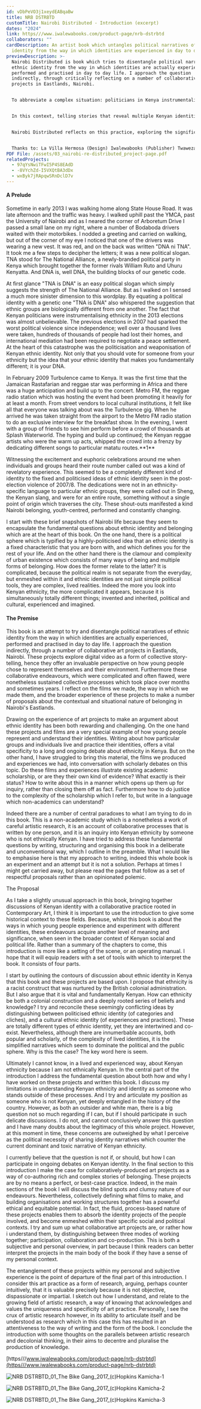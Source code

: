 ```yaml
---
id: vDbPeVO3j1xeydEABqaBw
title: NRB DSTRBTD
customTitle: Nairobi Distributed - Introduction (excerpt)
dates: "2024"
link: https///www.iwalewabooks.com/product-page/nrb-dstrbtd
collaborators: ""
cardDescription: An artist book which untangles political narratives of ethnic
  identity from the way in which identities are experienced in day to day life
previewDescription: >-
  Nairobi Distributed is book which tries to disentangle political narratives of
  ethnic identity from the way in which identities are actually experienced,
  performed and practised in day to day life. I approach the question
  indirectly, through critically reflecting on a number of collaborative art
  projects in Eastlands, Nairobi.  


  To abbreviate a complex situation: politicians in Kenya instrumentalise ethnic identity to encourage political allegiances along ethnic lines. This flattened version of belonging bears little relationship to the complexity of Kenyan lives. Nevertheless, as identity is a powerful sentiment and because ethnicity is a fundamental element of being Kenyan, politicians have established a dominant narrative in which ethnicity and identity are flattened into one another.  


  In this context, telling stories that reveal multiple Kenyan identities is a vital political act; it chips away at a corrosive political rhetoric. Alongside a constellation of artists, scholars and activists, I have co-developed projects in Nairobi which seek to co-represent counter-narratives of Kenyan identity. These projects, ranging from media collectives such as Slum TV (2007-) to videos projects like The Bike Gang (2015-17), testify to the ways in which young Nairobians constantly engage in changing and overlapping identities.  


  Nairobi Distributed reflects on this practice, exploring the significance of performance, Sheng (the slang of Nairobi) and Nairobi’s decentralised networks (matatus, video booths and bazes) in the construction of belonging among young Nairobians.


  Thanks to: La Villa Hermosa (Design) Iwalewabooks (Publisher) Twaweza Communications (Co-publisher) Wangui Kimari (Editor) Marian Nur Goni (Editor). Supported by: Kunststiftung NRW, Kunsthochschule für Medien Köln
PDF File: /assets/03_nairobi-re-distributed_project-page.pdf
relatedProjects:
  - 97qYsNwiTFwI5P4S8EAdD
  - -8VYchZd-I5VXQtBA3dDx
  - wxByk7jRApqwSRnDclD7v
---
```

#### A Prelude

Sometime in early 2013 I was walking home along State House Road. It was late afternoon and the traffic was heavy. I walked uphill past the YMCA, past the University of Nairobi and as I neared the corner of Arboretum Drive I passed a small lane on my right, where a number of Bodaboda drivers waited with their motorbikes. I nodded a greeting and carried on walking, but out of the corner of my eye I noticed that one of the drivers was wearing a new vest. It was red, and on the back was written "DNA ni TNA". It took me a few steps to decipher the letters; it was a new political slogan. TNA stood for The National Alliance, a newly-branded political party in Kenya which brought together the former rivals William Ruto and Uhuru Kenyatta. And DNA is, well DNA, the building blocks of our genetic code. 

At first glance "TNA is DNA" is an easy political slogan which simply suggests the strength of The National Alliance. But as I walked on I sensed a much more sinister dimension to this wordplay. By equating a political identity with a genetic one "TNA is DNA" also whispered the suggestion that ethnic groups are biologically different from one another. The fact that Kenyan politicians were instrumentalising ethnicity in the 2013 elections was almost unbelievable. The previous elections in 2007 had sparked the worst political violence since independence; well over a thousand lives were taken, hundreds of thousands of people had lost their homes, and international mediation had been required to negotiate a peace settlement. At the heart of this catastrophe was the politicisation and weaponisation of Kenyan ethnic identity. Not only that you should vote for someone from your ethnicity but the idea that your ethnic identity that makes you fundamentally different; it is your DNA. 

In February 2009 Turbulence came to Kenya. It was the first time that the Jamaican Rastafarian and reggae star was performing in Africa and there was a huge anticipation and build up to the concert. Metro FM, the reggae radio station which was hosting the event had been promoting it heavily for at least a month. From street vendors to local cultural institutions, it felt like all that everyone was talking about was the Turbulence gig. When he arrived he was taken straight from the airport to the Metro FM radio station to do an exclusive interview for the breakfast show. In the evening, I went with a group of friends to see him perform before a crowd of thousands at Splash Waterworld. The hyping and build up continued; the Kenyan reggae artists who were the warm up acts, whipped the crowd into a frenzy by dedicating different songs to particular matatu routes.\*\*1\*\*

Witnessing the excitement and euphoric celebrations around me when individuals and groups heard their route number called out was a kind of revelatory experience. This seemed to be a completely different kind of identity to the fixed and politicised ideas of ethnic identity seen in the post-election violence of 2007/8. The dedications were not in an ethnicity-specific language to particular ethnic groups, they were called out in Sheng, the Kenyan slang, and were for an entire route, something without a single point of origin which traverses the city. These shout-outs manifested a kind Nairobi belonging, youth-centred, performed and constantly changing.

I start with these brief snapshots of Nairobi life because they seem to encapsulate the fundamental questions about ethnic identity and belonging which are at the heart of this book. On the one hand, there is a political sphere which is typified by a highly-politicised idea that an ethnic identity is a fixed characteristic that you are born with, and which defines you for the rest of your life. And on the other hand there is the clamour and complexity of urban existence which consists of many ways of being and multiple forms of belonging. How does the former relate to the latter? It is complicated, because the political realm is not separate from the everyday, but enmeshed within it and ethnic identities are not just simple political tools, they are complex, lived realities. Indeed the more you look into Kenyan ethnicity, the more complicated it appears, because it is simultaneously totally different things; invented and inherited, political and cultural, experienced and imagined. 



#### The Premise

This book is an attempt to try and disentangle political narratives of ethnic identity from the way in which identities are actually experienced, performed and practised in day to day life. I approach the question indirectly, through a number of collaborative art projects in Eastlands, Nairobi. These projects explore digital video as a form of collective story-telling, hence they offer an invaluable perspective on how young people chose to represent themselves and their environment. Furthermore these collaborative endeavours, which were complicated and often flawed, were nonetheless sustained collective processes which took place over months and sometimes years. I reflect on the films we made, the way in which we made them, and the broader experience of these projects to make a number of proposals about the contextual and situational nature of belonging in Nairobi's Eastlands. 

Drawing on the experience of art projects to make an argument about ethnic identity has been both rewarding and challenging. On the one hand these projects and films are a very special example of how young people represent and understand their identities. Writing about how particular groups and individuals live and practice their identities, offers a vital specificity to a long and ongoing debate about ethnicity in Kenya. But on the other hand, I have struggled to bring this material, the films we produced and experiences we had, into conversation with scholarly debates on this topic. Do these films and experiences illustrate existing academic scholarship, or are they their own kind of evidence? What exactly is their status? How to write about this in a manner which opens up them up for inquiry, rather than closing them off as fact. Furthermore how to do justice to the complexity of the scholarship which I refer to, but write in a language which non-academics can understand?

Indeed there are a number of central paradoxes to what I am trying to do in this book. This is a non-academic study which is a nonetheless a work of careful artistic research, it is an account of collaborative processes that is written by one person, and it is an inquiry into Kenyan ethnicity by someone who is not ethnically Kenyan. I have tried to address these fundamental questions by writing, structuring and organising this book in a deliberate and unconventional way, which I outline in the preamble. What I would like to emphasise here is that my approach to writing, indeed this whole book is an experiment and an attempt but it is not a solution. Perhaps at times I might get carried away, but please read the pages that follow as a set of respectful proposals rather than an opinionated polemic.

The Proposal

As I take a slightly unusual approach in this book, bringing together discussions of Kenyan identity with a collaborative practice rooted in Contemporary Art, I think it is important to use the introduction to give some historical context to these fields. Because, whilst this book is about the ways in which young people experience and experiment with different identities, these endeavours acquire another level of meaning and significance, when seen in the broader context of Kenyan social and political life. Rather than a summary of the chapters to come, this introduction is more like a setting of the scene, or an operating manual. I hope that it will equip readers with a set of tools with which to interpret the book. It consists of four parts. 

I start by outlining the contours of discussion about ethnic identity in Kenya that this book and these projects are based upon. I propose that ethnicity is a racist construct that was nurtured by the British colonial administration. But I also argue that it is vital and fundamentally Kenyan. How can ethnicity be both a colonial construction and a deeply rooted series of beliefs and knowledge? I try and reconcile these seemingly conflicting ideas by distinguishing between politicised ethnic identity (of categories and cliches), and a cultural ethnic identity (of experiences and practices). These are totally different types of ethnic identity, yet they are intertwined and co-exist. Nevertheless, although there are innumerbable accounts, both popular and scholarly, of the complexity of lived identities, it is the simplified narratives which seem to dominate the political and the public sphere. Why is this the case? The key word here is seem.

Ultimately I cannot know, in a lived and experienced way, about Kenyan ethnicity because I am not ethnically Kenyan. In the central part of the introduction I address the fundamental question about both how and why I have worked on these projects and written this book. I discuss my limitations in understanding Kenyan ethnicity and identity as someone who stands outside of these processes. And I try and articulate my position as someone who is not Kenyan, yet deeply entangled in the history of the country. However, as both an outsider and white man, there is a big question not so much regarding if I can, but if I should participate in such delicate discussions. I do not, and cannot conclusively answer this question and I have many doubts about the legitimacy of this whole project. However, at this moment in time, these concerns are outweighed by what I perceive as the political necessity of sharing identity narratives which counter the current dominant and toxic narrative of Kenyan ethnicity.

I currently believe that the question is not if, or should, but how I can participate in ongoing debates on Kenyan identity. In the final section to this introduction I make the case for collaboratively-produced art projects as a way of co-authoring rich and complex stories of belonging. These projects are by no means a perfect, or best-case practice. Indeed, in the main sections of the book I will discuss the blind spots and clumsy nature of our endeavours. Nevertheless, collectively defining what films to make, and building organisations and working structures together has a powerful ethical and equitable potential. In fact, the fluid, process-based nature of these projects enables them to absorb the identity projects of the people involved, and become enmeshed within their specific social and political contexts. I try and sum up what collaborative art projects are, or rather how i understand them, by distinguishing between three modes of working together; participation, collaboration and co-production. This is both a subjective and personal overview, in part because I think readers can better interpret the projects in the main body of the book if they have a sense of my personal context.

The entanglement of these projects within my personal and subjective experience is the point of departure of the final part of this introduction. I consider this art practice as a form of research, arguing, perhaps counter intuitively, that it is valuable precisely because it is not objective, dispassionate or impartial. I sketch out how I understand, and relate to the growing field of artistic research, a way of knowing that acknowledges and values the uniqueness and specificity of art practice. Personally, I see the crux of artistic research however, in its ability to articulate itself and be understood as research which in this case this has resulted in an attentiveness to the way of writing and the form of the book. I conclude the introduction with some thoughts on the parallels between artistic research and decolonial thinking, in their aims to decentre and pluralise the production of knowledge.

[https///www.iwalewabooks.com/product-page/nrb-dstrbtd](https///www.iwalewabooks.com/product-page/nrb-dstrbtd)

[](https///www.iwalewabooks.com/product-page/nrb-dstrbtd)

![](/assets/nrb-dstrbtd_01_the-bike-gang_2017_-c-hopkins-kamicha-1.jpg "NRB DSTRBTD_01_The Bike Gang_2017_(c)Hopkins Kamicha-1")

![](/assets/nrb-dstrbtd_01_the-bike-gang_2017_-c-hopkins-kamicha-2.jpg "NRB DSTRBTD_01_The Bike Gang_2017_(c)Hopkins Kamicha-2")

![](/assets/nrb-dstrbtd_01_the-bike-gang_2017_-c-hopkins-kamicha-3.jpg "NRB DSTRBTD_01_The Bike Gang_2017_(c)Hopkins Kamicha-3")
